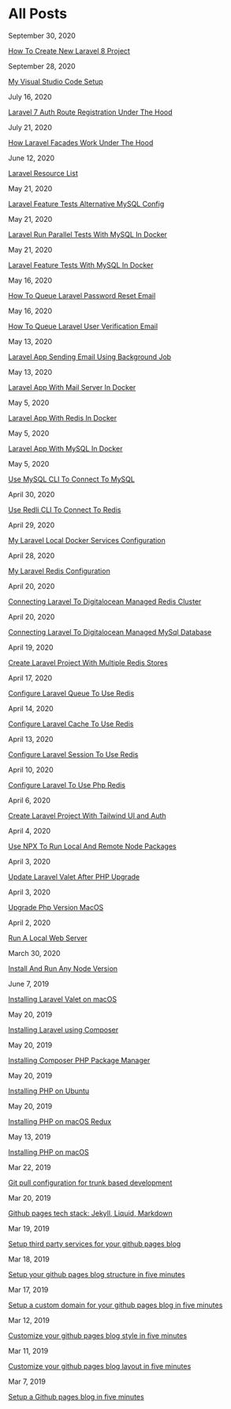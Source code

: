 # All Posts

September 30, 2020

[How To Create New Laravel 8 Project](https://aregsar.com/blog/2020/how-to-create-new-laravel-8-project)

September 28, 2020

[My Visual Studio Code Setup](https://aregsar.com/blog/2020/my-visual-studio-code-setup)

July 16, 2020

[Laravel 7 Auth Route Registration Under The Hood](https://aregsar.com/blog/2020/laravel-7-auth-route-registration-under-the-hood)

July 21, 2020

[How Laravel Facades Work Under The Hood](https://aregsar.com/blog/2020/how-laravel-facades-work-under-the-hood)

June 12, 2020

[Laravel Resource List](https://aregsar.com/blog/2020/laravel-resource-list)

May 21, 2020

[Laravel Feature Tests Alternative MySQL Config](https://aregsar.com/blog/2020/laravel-feature-tests-alternative-mysql-config)

May 21, 2020

[Laravel Run Parallel Tests With MySQL In Docker](https://aregsar.com/blog/2020/laravel-run-parallel-tests-with-mysql-in-docker)

May 21, 2020

[Laravel Feature Tests With MySQL In Docker](https://aregsar.com/blog/2020/laravel-feature-tests-with-mysql-in-docker)

May 16, 2020

[How To Queue Laravel Password Reset Email](https://aregsar.com/blog/2020/how-to-queue-laravel-password-reset-email)

May 16, 2020

[How To Queue Laravel User Verification Email](https://aregsar.com/blog/2020/how-to-queue-laravel-user-verification-email)

May 13, 2020

[Laravel App Sending Email Using Background Job](https://aregsar.com/blog/2020/laravel-app-sending-email-using-background-job)

May 13, 2020

[Laravel App With Mail Server In Docker](https://aregsar.com/blog/2020/laravel-app-with-mail-server-in-docker)

May 5, 2020

[Laravel App With Redis In Docker](https://aregsar.com/blog/2020/laravel-app-with-redis-in-docker)

May 5, 2020

[Laravel App With MySQL In Docker](https://aregsar.com/blog/2020/laravel-app-with-mysql-in-docker)

May 5, 2020

[Use MySQL CLI To Connect To MySQL](https://aregsar.com/blog/2020/use-mysql-cli-to-connect-to-mysql)

April 30, 2020

[Use Redli CLI To Connect To Redis](https://aregsar.com/blog/2020/use-redli-cli-to-connect-to-redis)

April 29, 2020

[My Laravel Local Docker Services Configuration](https://aregsar.com/blog/2020/my-laravel-local-docker-services-configuration)

April 28, 2020

[My Laravel Redis Configuration](https://aregsar.com/blog/2020/my-laravel-redis-configuration)

April 20, 2020

[Connecting Laravel To Digitalocean Managed Redis Cluster](https://aregsar.com/blog/2020/connecting-laravel-to-digitalocean-managed-redis-cluster)

April 20, 2020

[Connecting Laravel To Digitalocean Managed MySql Database](https://aregsar.com/blog/2020/connecting-laravel-to-digitalocean-managed-mysql-database)

April 19, 2020

[Create Laravel Project With Multiple Redis Stores](https://aregsar.com/blog/2020/create-laravel-project-with-multiple-redis-stores)

April 17, 2020

[Configure Laravel Queue To Use Redis](https://aregsar.com/blog/2020/configure-laravel-queue-to-use-redis)

April 14, 2020

[Configure Laravel Cache To Use Redis](https://aregsar.com/blog/2020/configure-laravel-cache-to-use-redis)

April 13, 2020

[Configure Laravel Session To Use Redis](https://aregsar.com/blog/2020/configure-laravel-session-to-use-redis)

April 10, 2020

[Configure Laravel To Use Php Redis](https://aregsar.com/blog/2020/configure-laravel-to-use-php-redis)

April 6, 2020

[Create Laravel Project With Tailwind UI and Auth](https://aregsar.com/blog/2020/create-laravel-project-with-tailwind-ui-and-auth)

April 4, 2020

[Use NPX To Run Local And Remote Node Packages](https://aregsar.com/blog/2020/use-npx-to-run-local-and-remote-node-packages)

April 3, 2020

[Update Laravel Valet After PHP Upgrade](https://aregsar.com/blog/2020/update-laravel-valet-after-php-upgrade)

April 3, 2020

[Upgrade Php Version MacOS](https://aregsar.com/blog/2020/upgrade-php-version-macOS)

April 2, 2020

[Run A Local Web Server](https://aregsar.com/blog/2020/run-a-local-web-server)

March 30, 2020

[Install And Run Any Node Version](https://aregsar.com/blog/2020/install-and-run-any-node-version)

June 7, 2019

[Installing Laravel Valet on macOS](https://aregsar.com/blog/2019/installing-laravel-valet-on-macOS)

May 20, 2019

[Installing Laravel using Composer](https://aregsar.com/blog/2019/installing-laravel-using-composer)

May 20, 2019

[Installing Composer PHP Package Manager](https://aregsar.com/blog/2019/installing-composer-php-package-manager)

May 20, 2019

[Installing PHP on Ubuntu](https://aregsar.com/blog/2019/installing-php-on-ubuntu)

May 20, 2019

[Installing PHP on macOS Redux](https://aregsar.com/blog/2019/installing-php-on-macos-redux)

May 13, 2019

[Installing PHP on macOS](https://aregsar.com/blog/2019/installing-php-on-macos)

Mar 22, 2019

[Git pull configuration for trunk based development](https://aregsar.com/blog/2019/git-pull-configuration-for-trunk-based-development)

Mar 20, 2019

[Github pages tech stack: Jekyll, Liquid, Markdown](https://aregsar.com/blog/2019/github-pages-tech-stack-jekyll-markdown-liquid)

Mar 19, 2019

[Setup third party services for your github pages blog](https://aregsar.com/blog/2019/how-to-setup-third-party-services-for-your-github-pages-blog)

Mar 18, 2019

[Setup your github pages blog structure in five minutes](https://aregsar.com/blog/2019/how-to-setup-your-github-pages-blog-structure-in-five-minutes)

Mar 17, 2019

[Setup a custom domain for your github pages blog in five minutes](https://aregsar.com/blog/2019/how-to-setup-a-custom-domain-for-your-github-pages-blog-in-five-minutes)

Mar 12, 2019

[Customize your github pages blog style in five minutes](https://aregsar.com/blog/2019/how-to-customize-your-github-pages-blog-style-in-five-minutes)

Mar 11, 2019

[Customize your github pages blog layout in five minutes](https://aregsar.com/blog/2019/how-to-customize-your-github-pages-blog-layout-in-five-minutes)

Mar 7, 2019

[Setup a Github pages blog in five minutes](https://aregsar.com/blog/2019/how-to-setup-a-github-pages-blog-in-five-minutes)
